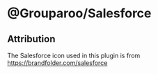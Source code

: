 # @Grouparoo/Salesforce

## Attribution

The Salesforce icon used in this plugin is from https://brandfolder.com/salesforce
